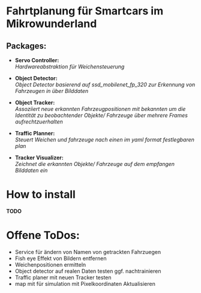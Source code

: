 # Fahrtplanung  für Smartcars im Mikrowunderland
## Packages:
+ **Servo Controller:**\
*Hardwareabstraktion für Weichensteuerung*
+ **Object Detector:**\
*Object Detector basierend auf ssd_mobilenet_fp_320 zur Erkennung von Fahrzeugen in über Bilddaten*
+ **Object Tracker:**\
*Assoziiert neue erkannten Fahrzeugpositionen mit bekannten um die Identität zu beobachtender Objekte/ Fahrzeuge über mehrere Frames aufrechtzuerhalten*
+ **Traffic Planner:**\
*Steuert Weichen und fahrzeuge nach einen im yaml format festlegbaren plan*

+ **Tracker Visualizer:**\
*Zeichnet die erkannten Objekte/ Fahrzeuge auf dem empfangen Bilddaten ein*

# How to install
**TODO**

# Offene ToDos:
+ Service für ändern von Namen von getrackten Fahrzuegen
+ Fish eye Effekt von Bildern entfernen
+ Weichenpositionen ermitteln
+ Object detector auf realen Daten testen ggf. nachtrainieren
+ Traffic planer mit neuen Tracker testen
+ map mit für simulation mit Pixelkoordinaten Aktualisieren